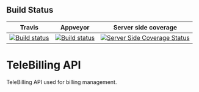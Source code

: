 Build Status
------------

|Travis| Appveyor | Server side coverage|
|:------:|:------:|:------:|
|[![Build status](https://api.travis-ci.org/ankit213/TeleBillingAPI.svg)](https://travis-ci.org/ankit213/TeleBillingAPI)|[![Build status](https://ci.appveyor.com/api/projects/status/32r7s2skrgm9ubva?svg=true)](https://ci.appveyor.com/project/Ankit/telebillingapi)|[![Server Side Coverage Status](https://img.shields.io/codecov/c/github/Promact/oauth-server/codecovIntegration.svg)](https://codecov.io/gh/ankit213/TeleBillingAPI/tree/master)|

# TeleBilling API
TeleBilling API used for billing management.
